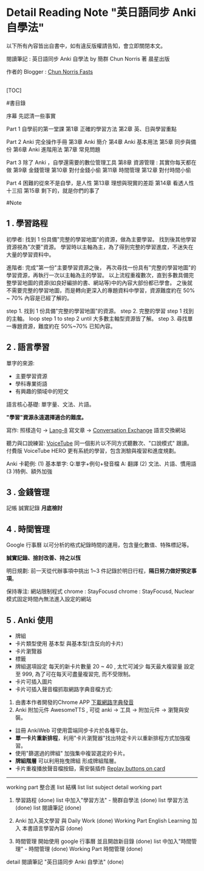 Detail  Reading Note "英日語同步 Anki 自學法"
==

以下所有內容皆出自書中，如有違反版權請告知，會立即關閉本文。

閱讀筆記 : 英日語同步 Anki 自學法 by 簡群 Chun Norris 著 晨星出版

作者的 Blogger :  [Chun Norris Fasts](http://blog.chunnorris.cc/)
<br>
<br>

[TOC]


#書目錄
 

 序幕 先認清一些事實
 
 Part 1 自學前的第一堂課
 第1章 正確的學習方法
 第2章 英、日與學習重點
 
 Part 2 Anki 完全操作手冊
 第3章 Anki 簡介
 第4章 Anki 基本用法
 第5章 同步與備份
 第6章 Anki 進階用法
 第7章 常見問題
 
 Part 3  除了 Anki ，自學還需要的數位管理工具
 第8章 資源管理 : 其實你每天都在做
 第9章 金錢管理
 第10章 對付金錢小偷
 第11章 時間管理
 第12章 對付時間小偷
 
 Part 4 困難的從來不是自學，是人性
 第13章 理想與現實的差距
 第14章 看透人性十三招
 第15章 剩下的，就是你們的事了

#Note 

1 . 學習路程
--
初學者: 
找到 1 份具備"完整的學習地圖"的資源，做為主要學習。
找到後其他學習資源視為"次要"資源。
學習時以主軸為主，為了得到完整的學習進度，不迷失在大量的學習資料中。

進階者:
完成"第一份"主要學習資源之後，
再次尋找一份具有"完整的學習地圖"的學習資源，再執行一次以主軸為主的學習。
以上流程重複數次，直到多數具備完整學習地圖的資源(如良好編排的書、網站等)中的內容大部份都已學會。
之後就不需要完整的學習地圖，而是轉向更深入的專題資料中學習，資源難度約在 50% ~ 70% 內容是已經了解的。

step 1. 找到 1 份具備"完整的學習地圖"的資源。
step 2. 完整的學習 step 1 找到的主軸。
loop step 1 to step 2 until 大多數主軸型資源皆了解。
step 3. 尋找單一專題資源，難度約在 50%~70% 已知內容。

2 . 語言學習
--
單字的來源:
* 主要學習資源
* 學科專業術語
* 有興趣的領域中的短文

語言核心基礎: 單字量、文法、片語。

**"學習"資源永遠選擇適合的難度。**

寫作: 
照樣造句 -> [Lang-8](http://lang-8.com/) 寫文章 -> [Conversation Exchange](https://www.conversationexchange.com/) 語言交換網站   

聽力與口說練習:
[VoiceTube](https://tw.voicetube.com/) 同一個影片以不同方式聽數次、"口說模式" 跟讀。
 付費版 VoiceTube HERO 更有系統的學習，包含測驗與複習和進度規劃。

 Anki 卡範例: 
 (1) 基本單字: Q:單字+例句+發音檔 A: 翻譯
 (2) 文法、片語、慣用語
 (3 )特例、額外加強

3 . 金錢管理
--
 記帳
 誠實記錄
 **月底檢討**

4 . 時間管理
--
 Google 行事曆
 以可分析的格式紀錄時間的運用，包含量化數值、特殊標記等。
 
 **誠實記錄、撿討改善、持之以恆**
 
 明日規劃: 
 前一天從代辦事項中挑出 1~3 件記錄於明日行程，**隔日努力做好預定事項**。

 保持專注:
 網站限制程式 chrome : StayFocusd
 chrome : StayFocusd, Nuclear 模式固定時間內無法進入設定的網站

5 . Anki 使用
--
* 牌組
* 卡片類型使用 基本型 與基本型(含反向的卡片)
* 卡片瀏覽器
* 標籤
* 牌組選項設定 
 每天的新卡片數量 20 ~ 40 , 太忙可減少
 每天最大複習量 設定至 999, 為了可在每天可盡量複習完, 而不受限制。
* 卡片可插入圖片
* 卡片可插入聲音檔抓取網路字典音檔方式:
1. 由書本作者開發的Chrome APP [下載網路字典發音](http://blog.chunnorris.cc/2015/10/fetch-online-dictionary-audio.html)
2. Anki 附加元件 AwesomeTTS , 可從 anki -> 工具 -> 附加元件  -> 瀏覽與安裝。
* 註冊 AnkiWeb 可使用雲端同步卡片於各種平台。
* **單一卡片重新排程**，利用"卡片瀏覽器"找出特定卡片以重新排程方式加強複習。
* 使用"篩選過的牌組" 加強集中複習選定的卡片。
* **牌組階層** 可以利用拖曳牌組 形成牌組階層。
* 卡片重複播放聲音檔按鈕，需安裝插件 [Replay buttons on card](https://ankiweb.net/shared/info/498789867)
  
 ------
working part 整合進 list 結構
list
list subject
detail 
working part 

1. 學習路程 (done)
 list 中加入"學習方法" - 簡群自學法 (done)
 list 學習方法 (done)
 list 閱讀筆記 (done)

2. Anki 加入英文學習 與 Daily Work (done)
 Working Part English Learning 加入 本書語言學習內容 (done)
   
3. 時間管理 開始使用 google 行事曆 並且開啟新目錄 (done)
 list 中加入"時間管理" - 時間管理 (done)
 Working Part 時間管理 (done)

detail 閱讀筆記 "英日語同步 Anki 自學法" (done)
